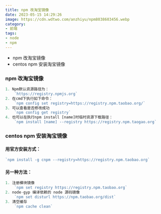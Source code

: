 ```yaml
---
title: npm 改淘宝镜像
date: 2023-05-15 14:29:26
image: https://cdn.wdtwo.com/anzhiyu/npm8038603456.webp
category: 
- 前端
tags: 
- node
- npm
---
```

- npm 改淘宝镜像
- centos npm 安装淘宝镜像
<!--more-->

### npm 改淘宝镜像
```js
1. Npm默认资源路径为：
    `https://registry.npmjs.org`
2. 在cmd下执行如下命令：
    `npm config set registry=https://registry.npm.taobao.org/`
3. 可以查看是否修改成功
    `npm config get registry`
4. 也可以在执行npm install [name]时临时资源下载路径：
    `npm install [name] --registry https://registry.npm.taogao.org`
```
### centos npm 安装淘宝镜像
#### 用官方安装方式：
```js
`npm install -g cnpm --registry=https://registry.npm.taobao.org`
```
#### 另一种方法：
```js
1. 注册模块镜像
    `npm set registry https://registry.npm.taobao.org`
2. node-gyp 编译依赖的 node 源码镜像
    `npm set disturl https://npm.taobao.org/dist`
3. 清空缓存
    `npm cache clean`
```
